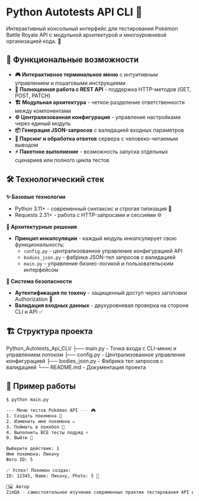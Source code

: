 # Python Autotests API CLI 🐍

Интерактивный консольный интерфейс для тестирования Pokémon Battle Royale API с модульной архитектурой и многоуровневой организацией кода. 🚀

## 🎯 Функциональные возможности

- **🎮 Интерактивное терминальное меню** с интуитивным управлением и пошаговыми инструкциями
- **🔌 Полноценная работа с REST API** - поддержка HTTP-методов (GET, POST, PATCH)
- **🏗️ Модульная архитектура** - четкое разделение ответственности между компонентами
- **⚙️ Централизованная конфигурация** - управление настройками через единый модуль
- **📦 Генерация JSON-запросов** с валидацией входных параметров
- **🔄 Парсинг и обработка ответов** сервера с человеко-читаемым выводом
- **⚡ Пакетное выполнение** - возможность запуска отдельных сценариев или полного цикла тестов

## 🛠️ Технологический стек

**✨ Базовые технологии**
- Python 3.11+ - современный синтаксис и строгая типизация 🐍
- Requests 2.31+ - работа с HTTP-запросами и сессиями 🌐

**🎨 Архитектурные решения**
- **Принцип инкапсуляции** - каждый модуль инкапсулирует свою функциональность:
  - `config.py` - централизованное управление конфигурацией API
  - `bodies_json.py` - фабрика JSON-тел запросов с валидацией
  - `main.py` - управление бизнес-логикой и пользовательским интерфейсом

**🔐 Система безопасности**
- **Аутентификация по токену** - защищенный доступ через заголовки Authorization 🔑
- **Валидация входных данных** - двухуровневая проверка на стороне CLI и API ✅

## 🏗️ Структура проекта

Python_Autotests_Api_CLI/
├── main.py - Точка входа с CLI-меню и управлением потоком
├── config.py - Централизованное управление конфигурацией
├── bodies_json.py - Фабрика тел запросов с валидацией
└── README.md - Документация проекта

## 🚀 Пример работы

```bash
$ python main.py

--- Меню тестов Pokémon API --- 🎮
1. Создать покемона 🐢
2. Изменить имя покемона ✏️  
3. Поймать в покебол 🎯
4. Выполнить ВСЕ тесты подряд ⚡
0. Выйти 🚪

Выберите действие: 1
Имя покемона: Пикачу
Фото ID: 5

✅ Успех! Покемон создан:
ID: 12345, Name: Пикачу, Photo: 5 🎉

👨💻 Автор
ZimQA - самостоятельное изучение современных практик тестирования API и разработки 🎯
